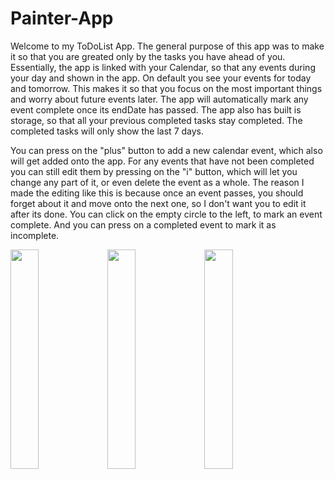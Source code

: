 # Painter-App

Welcome to my ToDoList App. The general purpose of this app was to make it so that you are greated only by the tasks you have ahead of you.
Essentially, the app is linked with your Calendar, so that any events during your day and shown in the app. On default you see your events for today and tomorrow. This makes it so that you focus on the most important things and worry about future events later. The app will automatically mark any event complete once its endDate has passed. The app also has built is storage, so that all your previous completed tasks stay completed. The completed tasks will only show the last 7 days. 

You can press on the "plus" button to add a new calendar event, which also will get added onto the app. For any events that have not been completed you can still edit them by pressing on the "i" button, which will let you change any part of it, or even delete the event as a whole. The reason I made the editing like this is because once an event passes, you should forget about it and move onto the next one, so I don't want you to edit it after its done.
You can click on the empty circle to the left, to mark an event complete. And you can press on a completed event to mark it as incomplete.


<p float="left">
  <img src="https://user-images.githubusercontent.com/107354647/195913130-981429ef-c95b-4d85-9868-61800389c76e.png" width="30%" />
  <img src="https://user-images.githubusercontent.com/107354647/195913133-a76542a3-15a7-464d-b762-b9804f1c604f.png" width="30%" /> 
  <img src="https://user-images.githubusercontent.com/107354647/195913136-2f92e0f6-1df3-4632-a150-3f982108b131.png" width="30%" /> 
</p>

